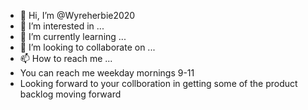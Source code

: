 - 👋 Hi, I’m @Wyreherbie2020
- 👀 I’m interested in ...
- 🌱 I’m currently learning ...
- 💞️ I’m looking to collaborate on ...
- 📫 How to reach me ...
- You can reach me weekday mornings 9-11
- Looking forward to your collboration in getting some of the product backlog moving forward

<!---
Wyreherbie2020/Wyreherbie2020 is a ✨ special ✨ repository because its `README.md` (this file) appears on your GitHub profile.
You can click the Preview link to take a look at your changes.
--->
